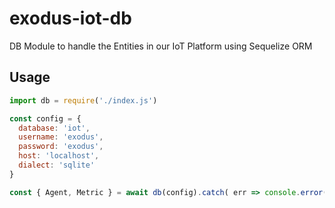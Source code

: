 # exodus-iot-db

DB Module to handle the Entities in our IoT Platform using Sequelize ORM

## Usage

```js
import db = require('./index.js')

const config = {
  database: 'iot',
  username: 'exodus',
  password: 'exodus',
  host: 'localhost',
  dialect: 'sqlite'
}

const { Agent, Metric } = await db(config).catch( err => console.error(err) )

```